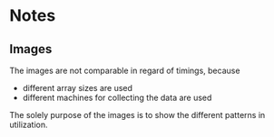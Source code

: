 # Notes

## Images

The images are not comparable in regard of timings, because  

* different array sizes are used  
* different machines for collecting the data are used

The solely purpose of the images is to show the different patterns in utilization.